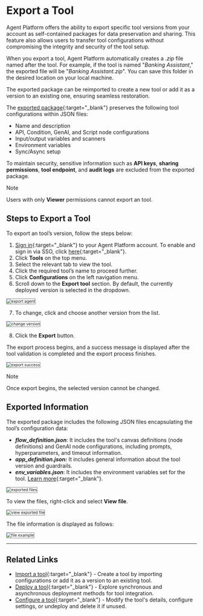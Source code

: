 # Export a Tool

Agent Platform offers the ability to export specific tool versions from your account as self-contained packages for data preservation and sharing. This feature also allows users to transfer tool configurations without compromising the integrity and security of the tool setup.

When you export a tool, Agent Platform automatically creates a *.zip* file named after the tool. For example, if the tool is named "*Banking Assistant*," the exported file will be "*Banking Assistant.zip*". You can save this folder in the desired location on your local machine. 

The exported package can be reimported to create a new tool or add it as a version to an existing one, ensuring seamless restoration.

The [exported package](../tools/export-a-tool.md/#exported-information){:target="_blank"} preserves the following tool configurations within JSON files:

* Name and description
* API, Condition, GenAI, and Script node configurations
* Input/output variables and scanners
* Environment variables
* Sync/Async setup

To maintain security, sensitive information such as **API keys**, **sharing permissions**, **tool endpoint**, and **audit logs** are excluded from the exported package.

<div class="admonition note">
<p class="admonition-title">Note</p>
<p>Users with only <b>Viewer</b> permissions cannot export an tool.</p></div>

## Steps to Export a Tool

To export an tool’s version, follow the steps below:

1. [Sign in](../getting-started/sign-up-sign-in.md){:target="_blank"} to your Agent Platform account. To enable and sign in via SSO, click [here](../settings/security-and-control/single-sign-on.md){:target="_blank"}.
2. Click **Tools** on the top menu.
3. Select the relevant tab to view the tool.
4. Click the required tool’s name to proceed further.
5. Click **Configurations** on the left navigation menu.
6. Scroll down to the **Export tool** section. By default, the currently deployed version is selected in the dropdown.
<img src="../images/export-agent.png" alt="export agent" title="export agent" style="border: 1px solid gray; zoom:75%;">

7. To change, click and choose another version from the list.
<img src="../images/choose-another-version.png" alt="change version" title="change version" style="border: 1px solid gray; zoom:75%;">

8. Click the **Export** button.

The export process begins, and a success message is displayed after the tool validation is completed and the export process finishes.

<img src="../images/agent-export-success.png" alt="export success" title="export success" style="border: 1px solid gray; zoom:75%;">

<div class="admonition note">
<p class="admonition-title">Note</p>
<p>Once export begins, the selected version cannot be changed.
</p></div>

## Exported Information

The exported package includes the following JSON files encapsulating the tool’s configuration data:

* ***flow_definition.json***: It includes the tool's canvas definitions (node definitions) and GenAI node configurations, including prompts, hyperparameters, and timeout information.
* ***app_definition.json:*** It includes general information about the tool version and guardrails.
* ***env_variables.json***: It includes the environment variables set for the tool. [Learn more](../tools/configure-a-tool.md){:target="_blank"}.

<img src="../images/exported-files.png" alt="exported files" title="exported files" style="border: 1px solid gray; zoom:75%;">

To view the files, right-click and select **View file**.

<img src="../images/view-exported-file.png" alt="view exported file" title="view exported file" style="border: 1px solid gray; zoom:75%;">

The file information is displayed as follows:

<img src="../images/app-definition-file-example.png" alt="file example" title="file example" style="border: 1px solid gray; zoom:75%;">

<hr>

## Related Links

* [Import a tool](../tools/import-a-tool.md){:target="_blank"} - Create a tool by importing configurations or add it as a version to an existing tool.
* [Deploy a tool](../tools/deploy-a-tool.md){:target="_blank"} - Explore synchronous and asynchronous deployment methods for tool integration.
* [Configure a tool](../tools/configure-a-tool.md){:target="_blank"} - Modify the tool's details, configure settings, or undeploy and delete it if unused.